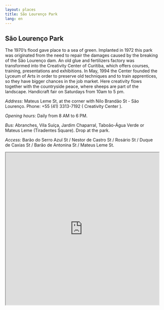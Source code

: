 ```yaml
---
layout: places
title: São Lourenço Park
lang: en
---
```


## São Lourenço Park

The 1970’s flood gave place to a sea of green. Implanted in 1972 this park was originated from the need to repair the damages caused by the breaking of the São Lourenço dam. An old glue and fertilizers factory was transformed into the Creativity Center of Curitiba, which offers courses, training, presentations and exhibitions.
In May, 1994 the Center founded the Lyceum of Arts in order to preserve old techniques and to train apprentices, so they have bigger chances in the job market. Here creativity flows together with the countryside peace, where sheeps are part of the landscape. Handicraft fair on Saturdays from 10am to 5 pm.


*Address:*
Mateus Leme St, at the corner with Nilo Brandão St - São Lourenço. 
Phone: +55 (41) 3313-7192 ( Creativity Center ). 

*Opening hours:* 
Daily from 8 AM to 6 PM.

*Bus:*
Abranches, Vila Suíça, Jardim Chaparral, Taboão-Água Verde or Mateus Leme (Tiradentes Square). Drop at the park.

*Access:*
Barão do Serro Azul St / Nestor de Castro St / Rosário St / Duque de Caxias St / Barão de Antonina St / Mateus Leme St.

<iframe style="width:100%; height:500px;" src="https://a.tiles.mapbox.com/v3/nolram.il4llb4d/attribution,zoompan,zoomwheel,geocoder,share.html"></iframe>
